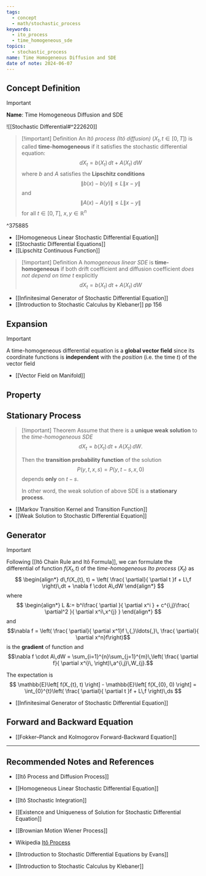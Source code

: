```yaml
---
tags:
  - concept
  - math/stochastic_process
keywords:
  - ito_process
  - time_homogeneous_sde
topics:
  - stochastic_process
name: Time Homogeneous Diffusion and SDE
date of note: 2024-06-07
---
```


## Concept Definition

>[!important]
>**Name**: Time Homogeneous Diffusion and SDE

![[Stochastic Differential#^222620]]

>[!important] Definition
>An *Itô process (Itô diffusion)* $(X_{t}, t\in [0,T])$ is called **time-homogeneous** if it satisfies the stochastic differential equation:
>$$
>dX_{t} = b(X_{t})\,dt + A(X_{t})\,dW
>$$
>where $b$ and $A$ satisfies the **Lipschitz conditions**
>$$\lVert b(x) - b(y) \rVert \le L\lVert x - y \rVert$$ and  $$\lVert A(x) - A(y) \rVert \le L\lVert x - y \rVert$$ for all $t\in [0,T]$, $x, y \in \mathbb{R}^n$

^375885

- [[Homogeneous Linear Stochastic Differential Equation]]
- [[Stochastic Differential Equations]]
- [[Lipschitz Continuous Function]]

>[!important] Definition
>A *homogeneous linear SDE* is **time-homogeneous** if both drift coefficient and diffusion coefficient *does not depend on time $t$* explicitly
>$$
>dX_{t} = b(X_{t})\,dt + A(X_{t})\,dW
>$$

- [[Infinitesimal Generator of Stochastic Differential Equation]]
- [[Introduction to Stochastic Calculus by Klebaner]] pp 156


## Expansion

>[!important]
>A time-homogeneous differential equation is a **global vector field** since its coordinate functions is **independent** with the *position* (i.e. the time $t$) of the vector field

- [[Vector Field on Manifold]]

## Property



## Stationary Process

>[!important] Theorem
>Assume that there is a **unique weak solution** to the *time-homogeneous SDE* 
>$$
>dX_{t} = b(X_{t})\,dt + A(X_{t})\,dW.
>$$
>
>Then the **transition probability function** of the solution $$P(y, t, x, s) =P(y, t − s, x, 0)$$ depends **only** on $t − s$.
>
>In other word, the weak solution of above SDE is a **stationary process**. 


- [[Markov Transition Kernel and Transition Function]]
- [[Weak Solution to Stochastic Differential Equation]]

## Generator 

>[!important]
>Following [[Itô Chain Rule and Itô Formula]], we can formulate the differential of function $f(X_{t}, t)$ of the *time-homogeneous Ito process* $(X_{t})$  as
>$$
>\begin{align*}
> d\,f(X_{t}, t) = \left( \frac{ \partial}{ \partial t }f + L\,f  \right)\,dt + \nabla f \cdot A\,dW
>\end{align*}
>$$
>where 
>$$
>\begin{align*}
>L &:=  b^i\frac{ \partial  }{ \partial x^i } + c^{i,j}\frac{ \partial^2  }{ \partial x^i\,x^{j} }
>\end{align*} 
>$$ 
>and
>$$\nabla f = \left( \frac{ \partial}{ \partial x^1}f \,{,}\ldots{,}\,  \frac{ \partial}{ \partial x^n}f\right)$$ is the **gradient** of function and $$\nabla f \cdot A\,dW = \sum_{i=1}^{n}\sum_{j=1}^{m}\,\left( \frac{ \partial f}{ \partial x^i}\, \right)\,a^{i,j}\,W_{j}.$$
>
>The expectation is 
>$$
> \mathbb{E}\left[ f(X_{t}, t) \right] - \mathbb{E}\left[ f(X_{0}, 0) \right] = \int_{0}^{t}\left( \frac{ \partial}{ \partial t }f + L\,f  \right)\,ds
>$$

- [[Infinitesimal Generator of Stochastic Differential Equation]]

## Forward and Backward Equation


- [[Fokker–Planck and Kolmogorov Forward-Backward Equation]]




-----------
##  Recommended Notes and References

- [[Itô Process and Diffusion Process]]

- [[Homogeneous Linear Stochastic Differential Equation]]
- [[Itô Stochastic Integration]]
- [[Existence and Uniqueness of Solution for Stochastic Differential Equation]]
- [[Brownian Motion Wiener Process]]

- Wikipedia [Itô Process](https://en.wikipedia.org/wiki/It%C3%B4_calculus)
- [[Introduction to Stochastic Differential Equations by Evans]]
- [[Introduction to Stochastic Calculus by Klebaner]]